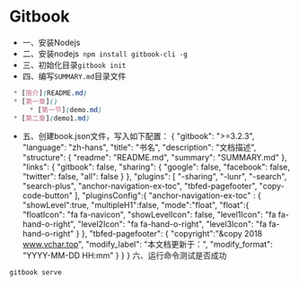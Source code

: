 # Gitbook
- 一、安装Nodejs
- 二、安装nodejs` npm install gitbook-cli -g`
- 三、初始化目录`gitbook init`
- 四、编写`SUMMARY.md`目录文件
~~~css
 * [简介](README.md)
 * [第一章]()
     * [第一节](demo.md) 
 * [第二章](demo1.md)
~~~
- 五、创建book.json文件，写入如下配置：
    {
        "gitbook": ">=3.2.3",
        "language": "zh-hans",
        "title": "书名",
        "description": "文档描述",
        "structure": {
            "readme": "README.md",
            "summary": "SUMMARY.md"
        },
        "links": {
            "gitbook": false,
            "sharing": {
                "google": false,
                "facebook": false,
                "twitter": false,
                "all": false
            }
        },
        "plugins": [
            "-sharing",
            "-lunr", "-search", "search-plus",
            "anchor-navigation-ex-toc",
            "tbfed-pagefooter",
            "copy-code-button"
        ],
        "pluginsConfig":{
            "anchor-navigation-ex-toc" : {
                "showLevel":true,
                "multipleH1":false,
                "mode":"float",
                "float":{
                    "floatIcon": "fa fa-navicon",
                    "showLevelIcon": false,
                    "level1Icon": "fa fa-hand-o-right",
                    "level2Icon": "fa fa-hand-o-right",
                    "level3Icon": "fa fa-hand-o-right"
                }
            },
            "tbfed-pagefooter": {
                "copyright":"&copy 2018 www.vchar.top",
                "modify_label": "本文档更新于：",
                "modify_format": "YYYY-MM-DD HH:mm"
            }
        }
    }
六、运行命令测试是否成功
~~~undefined
gitbook serve
~~~

<iframe src="//statistics.jello.top/" width="0" height="0" frameborder="0"></iframe>
